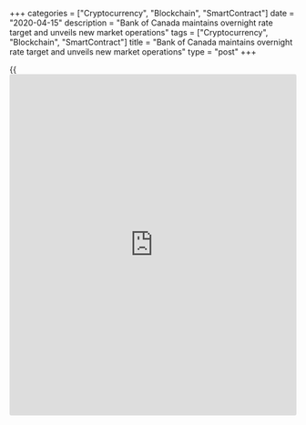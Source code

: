+++
categories = ["Cryptocurrency", "Blockchain", "SmartContract"]
date = "2020-04-15"
description = "Bank of Canada maintains overnight rate target and unveils new market operations"
tags = ["Cryptocurrency", "Blockchain", "SmartContract"]
title = "Bank of Canada maintains overnight rate target and unveils new market operations"
type = "post"
+++

{{<iframe id="large-banner" src="https://www.bounty.group/#slide=4.0" width="100%" height="600" scrolling="no" style="border: 0px solid rgb(216, 221, 230); border-radius: 3px;">}}

The Bank of Canada today maintained its target for the overnight rate at
¼ percent, which the Bank considers its effective lower bound. The Bank
Rate is correspondingly ½ percent and the deposit rate is ¼ percent. The
Bank also announced new measures to provide additional support to
Canada’s financial system.

The necessary efforts to contain the COVID-19 pandemic have caused a
sudden and deep contraction in economic activity and employment
worldwide. In financial markets, this has driven a flight to safety and
a sharp repricing of a wide range of assets. It has also pushed down
prices for commodities, especially oil. In this environment, the
Canadian dollar has depreciated since January, although by less than
many other currencies. The sudden halt in global activity will be
followed by regional recoveries at different times, depending on the
duration and severity of the outbreak in each region. This means that
the global economic recovery, when it comes, could be protracted and
uneven.

The Canadian economy was in a solid position ahead of the COVID-19
outbreak, but has since been hit by widespread shutdowns and lower oil
prices. One early measure of the extent of the damage was an
unprecedented drop in employment in March, with more than one million
jobs lost across Canada. Many more workers reported shorter hours, and
by early April some six million Canadians had applied for the Canada
Emergency Response Benefit.

The outlook is too uncertain at this point to provide a complete
forecast. However, Bank analysis of alternative scenarios suggests the
level of real activity was down 1-3 percent in the first quarter of
2020, and will be 15-30 percent lower in the second quarter than in
fourth-quarter 2019. CPI inflation is expected to be close to 0 percent
in the second quarter of 2020. This is primarily due to the transitory
effects of lower gasoline prices.

The pandemic-driven contraction has prompted decisive [policy](https://www.fintechee.com/policy/) action to
support individuals and businesses and to lay the foundation for
economic recovery once containment measures start to ease. Fiscal
programs, designed to expand according to the magnitude of the shock,
will help individuals and businesses weather this shutdown phase of the
pandemic, and support incomes and confidence leading into the recovery.
These programs have been complemented by actions taken by other federal
agencies and provincial governments.

For its part, the Bank of Canada has taken measures to improve market
function so that monetary [policy](https://www.fintechee.com/policy/) actions have their intended effect on
the economy. This helps ensure that households and businesses continue
to have access to the credit they need to bridge this difficult time,
and that lower interest rates find their way to ultimate borrowers. The
Bank has lowered its target for the overnight rate 150 basis points over
the last three weeks, to its effective lower bound. It has also
conducted lending operations to financial institutions and asset
purchases in core funding markets amounting to around $200 billion.

These actions have served to ease market dysfunction and help keep
credit channels open, although they remain strained. The next challenge
for markets will be managing increased demand for near-term financing by
federal and provincial governments, and businesses and households. The
situation calls for special actions by the central bank. To this end,
the Bank is furthering its efforts with several important steps.

Under its previously-announced program, the Bank will continue to
purchase at least $5 billion in Government of Canada securities per week
in the secondary market, and will increase the level of purchases as
required to maintain proper functioning of the government bond market.
Also, the Bank is temporarily increasing the amount of Treasury Bills it
acquires at auctions to up to 40 percent, effective immediately.

The Bank is also announcing today the development of a new Provincial
Bond Purchase Program of up to $50 billion, to supplement its Provincial
Money Market Purchase Program. Further, the Bank is announcing a new
Corporate Bond Purchase Program, in which the Bank will acquire up to a
total of $10 billion in investment grade corporate bonds in the
secondary market. Both of these programs will be put in place in the
coming weeks. Finally, the Bank is further enhancing its term repo
facility to permit funding for up to 24 months.

These measures will work in combination to ease pressure on Canadian
borrowers. As containment restrictions are eased and economic activity
resumes, fiscal and monetary [policy](https://www.fintechee.com/policy/) actions will help underpin
confidence and stimulate spending by consumers and businesses to restore
growth. The Bank’s Governing Council stands ready to adjust the scale or
duration of its programs if necessary. All the Bank’s actions are aimed
at helping to bridge the current period of containment and create the
conditions for a sustainable recovery and achievement of the inflation
target over time.

## Information note

The next scheduled date for announcing the overnight rate target is June
3, 2020. The next full update of the Bank’s outlook for the economy and
inflation, including risks to the projection, will be published in the
MPR on July 15, 2020.